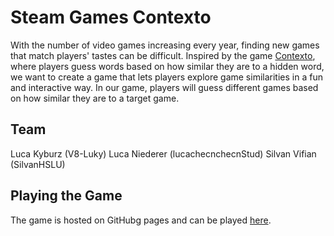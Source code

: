 # Steam Games Contexto
With the number of video games increasing every year, finding new games that match players' tastes can be difficult. Inspired by the game [Contexto](https://contexto.me/), where players guess words based on how similar they are to a hidden word, we want to create a game that lets players explore game similarities in a fun and interactive way. In our game, players will guess different games based on how similar they are to a target game.

## Team
Luca Kyburz (V8-Luky)
Luca Niederer (lucachecnchecnStud)
Silvan Vifian (SilvanHSLU)

## Playing the Game
The game is hosted on GitHubg pages and can be played [here](https://v8-luky.github.io/dspro1/).